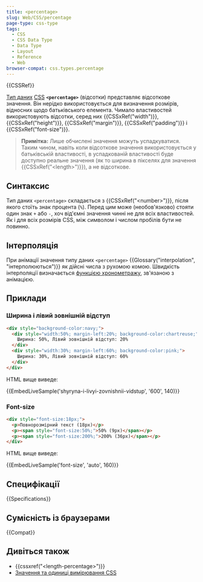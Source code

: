 ```yaml
---
title: <percentage>
slug: Web/CSS/percentage
page-type: css-type
tags:
  - CSS
  - CSS Data Type
  - Data Type
  - Layout
  - Reference
  - Web
browser-compat: css.types.percentage
---
```


{{CSSRef}}

[Тип даних](/uk/docs/Web/CSS/CSS_Types) [CSS](/uk/docs/Web/CSS) **`<percentage>`** (відсотки) представляє відсоткове значення. Він нерідко використовується для визначення розмірів, відносних щодо батьківського елемента. Чимало властивостей використовують відсотки, серед них {{CSSxRef("width")}}, {{CSSxRef("height")}}, {{CSSxRef("margin")}}, {{CSSxRef("padding")}} і {{CSSxRef("font-size")}}.

> **Примітка:** Лише обчислені значення можуть успадкуватися. Таким чином, навіть коли відсоткове значення використовується у батьківській властивості, в успадкованій властивості буде доступно реальне значення (як то ширина в пікселях для значення {{CSSxRef("&lt;length&gt;")}}), а не відсоткове.

## Синтаксис

Тип даних `<percentage>` складається з {{CSSxRef("&lt;number&gt;")}}, після якого стоїть знак процента (`%`). Перед цим може (необов'язково) стояти один знак `+` або `-`, хоч від'ємні значення чинні не для всіх властивостей. Як і для всіх розмірів CSS, між символом і числом пробілів бути не повинно.

## Інтерполяція

При анімації значення типу даних `<percentage>` {{Glossary("interpolation", "інтерполюються")}} як дійсні числа з рухомою комою. Швидкість інтерполяції визначається [функцією хронометражу](/uk/docs/Web/CSS/easing-function), зв'язаною з анімацією.

## Приклади

### Ширина і лівий зовнішній відступ

```html
<div style="background-color:navy;">
  <div style="width:50%; margin-left:20%; background-color:chartreuse;">
    Ширина: 50%, Лівий зовнішній відступ: 20%
  </div>
  <div style="width:30%; margin-left:60%; background-color:pink;">
    Ширина: 30%, Лівий зовнішній відступ: 60%
  </div>
</div>
```

HTML вище виведе:

{{EmbedLiveSample('shyryna-i-livyi-zovnishnii-vidstup', '600', 140)}}

### Font-size

```html
<div style="font-size:18px;">
  <p>Повнорозмірний текст (18px)</p>
  <p><span style="font-size:50%;">50% (9px)</span></p>
  <p><span style="font-size:200%;">200% (36px)</span></p>
</div>
```

HTML вище виведе:

{{EmbedLiveSample('font-size', 'auto', 160)}}

## Специфікації

{{Specifications}}

## Сумісність із браузерами

{{Compat}}

## Дивіться також

- {{cssxref("&lt;length-percentage&gt;")}}
- [Значення та одиниці вимірювання CSS](/uk/docs/Web/CSS/CSS_Values_and_Units)

